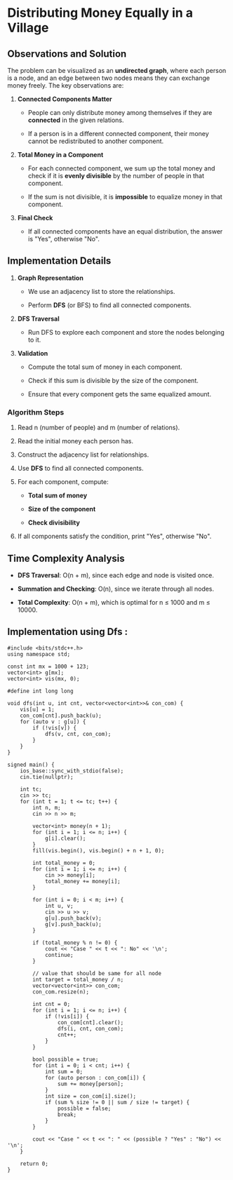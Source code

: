 **Distributing Money Equally in a Village**
===========================================

**Observations and Solution**
-----------------------------

The problem can be visualized as an **undirected graph**, where each person is a node, and an edge between two nodes means they can exchange money freely. The key observations are:

1.  **Connected Components Matter**
    
    *   People can only distribute money among themselves if they are **connected** in the given relations.
        
    *   If a person is in a different connected component, their money cannot be redistributed to another component.
        
2.  **Total Money in a Component**
    
    *   For each connected component, we sum up the total money and check if it is **evenly divisible** by the number of people in that component.
        
    *   If the sum is not divisible, it is **impossible** to equalize money in that component.
        
3.  **Final Check**
    
    *   If all connected components have an equal distribution, the answer is "Yes", otherwise "No".
        

**Implementation Details**
--------------------------

1.  **Graph Representation**
    
    *   We use an adjacency list to store the relationships.
        
    *   Perform **DFS** (or BFS) to find all connected components.
        
2.  **DFS Traversal**
    
    *   Run DFS to explore each component and store the nodes belonging to it.
        
3.  **Validation**
    
    *   Compute the total sum of money in each component.
        
    *   Check if this sum is divisible by the size of the component.
        
    *   Ensure that every component gets the same equalized amount.
        

### **Algorithm Steps**

1.  Read n (number of people) and m (number of relations).
    
2.  Read the initial money each person has.
    
3.  Construct the adjacency list for relationships.
    
4.  Use **DFS** to find all connected components.
    
5.  For each component, compute:
    
    *   **Total sum of money**
        
    *   **Size of the component**
        
    *   **Check divisibility**
        
6.  If all components satisfy the condition, print "Yes", otherwise "No".
    

**Time Complexity Analysis**
----------------------------

*   **DFS Traversal**: O(n + m), since each edge and node is visited once.
    
*   **Summation and Checking**: O(n), since we iterate through all nodes.
    
*   **Total Complexity**: O(n + m), which is optimal for n ≤ 1000 and m ≤ 10000.

## Implementation using Dfs :
```
#include <bits/stdc++.h>
using namespace std;

const int mx = 1000 + 123;
vector<int> g[mx];
vector<int> vis(mx, 0);

#define int long long 

void dfs(int u, int cnt, vector<vector<int>>& con_com) {
    vis[u] = 1;
    con_com[cnt].push_back(u);
    for (auto v : g[u]) {
        if (!vis[v]) {
            dfs(v, cnt, con_com);
        }
    }
}

signed main() {
    ios_base::sync_with_stdio(false);
    cin.tie(nullptr);

    int tc;
    cin >> tc;
    for (int t = 1; t <= tc; t++) {
        int n, m;
        cin >> n >> m;

        vector<int> money(n + 1);
        for (int i = 1; i <= n; i++) {
            g[i].clear();
        }
        fill(vis.begin(), vis.begin() + n + 1, 0);

        int total_money = 0;
        for (int i = 1; i <= n; i++) {
            cin >> money[i];
            total_money += money[i];
        }

        for (int i = 0; i < m; i++) {
            int u, v;
            cin >> u >> v;
            g[u].push_back(v);
            g[v].push_back(u);
        }

        if (total_money % n != 0) { 
            cout << "Case " << t << ": No" << '\n';
            continue;
        }

        // value that should be same for all node  
        int target = total_money / n; 
        vector<vector<int>> con_com; 
        con_com.resize(n); 

        int cnt = 0;
        for (int i = 1; i <= n; i++) {
            if (!vis[i]) {
                con_com[cnt].clear();
                dfs(i, cnt, con_com);
                cnt++;
            }
        }

        bool possible = true;
        for (int i = 0; i < cnt; i++) {
            int sum = 0;
            for (auto person : con_com[i]) {
                sum += money[person];
            }
            int size = con_com[i].size();
            if (sum % size != 0 || sum / size != target) {
                possible = false;
                break;
            }
        }

        cout << "Case " << t << ": " << (possible ? "Yes" : "No") << '\n';
    }

    return 0;
}
```
